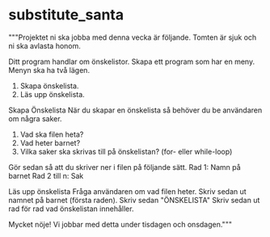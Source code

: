 # substitute_santa
"""Projektet ni ska jobba med denna vecka är följande.
Tomten är sjuk och ni ska avlasta honom. 

Ditt program handlar om önskelistor.
Skapa ett program som har en meny.
Menyn ska ha två lägen.
1. Skapa önskelista.
2. Läs upp önskelista.

Skapa Önskelista
När du skapar en önskelista så behöver du be användaren om några saker.
1. Vad ska filen heta?
2. Vad heter barnet?
3. Vilka saker ska skrivas till på önskelistan? (for- eller while-loop)

Gör sedan så att du skriver ner i filen på följande sätt.
Rad 1: Namn på barnet
Rad 2 till n: Sak

Läs upp önskelista
Fråga användaren om vad filen heter.
Skriv sedan ut namnet på barnet (första raden).
Skriv sedan "ÖNSKELISTA"
Skriv sedan ut rad för rad vad önskelistan innehåller.

Mycket nöje! Vi jobbar med detta under tisdagen och onsdagen."""
